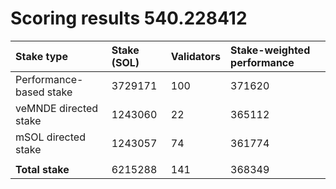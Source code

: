 # Scoring results 540.228412

| Stake type              | Stake (SOL) | Validators | Stake-weighted performance |
|:------------------------|:------------|:-----------|:---------------------------|
| Performance-based stake | 3729171     | 100        | 371620                     |
| veMNDE directed stake   | 1243060     | 22         | 365112                     |
| mSOL directed stake     | 1243057     | 74         | 361774                     |
|                         |             |            |                            |
| **Total stake**         | 6215288     | 141        | 368349                     |
